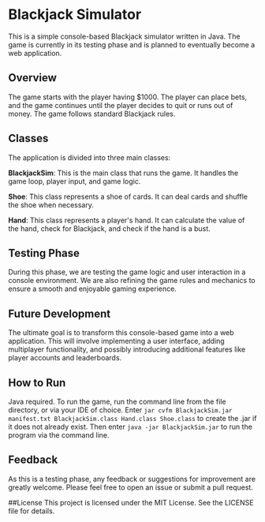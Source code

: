 # Blackjack Simulator
This is a simple console-based Blackjack simulator written in Java. The game is currently in its testing phase and is planned to eventually become a web application.

## Overview
The game starts with the player having $1000. The player can place bets, and the game continues until the player decides to quit or runs out of money. The game follows standard Blackjack rules.

## Classes
The application is divided into three main classes:

**BlackjackSim**: This is the main class that runs the game. It handles the game loop, player input, and game logic.

**Shoe**: This class represents a shoe of cards. It can deal cards and shuffle the shoe when necessary.

**Hand**: This class represents a player's hand. It can calculate the value of the hand, check for Blackjack, and check if the hand is a bust.

## Testing Phase
During this phase, we are testing the game logic and user interaction in a console environment. We are also refining the game rules and mechanics to ensure a smooth and enjoyable gaming experience.

## Future Development
The ultimate goal is to transform this console-based game into a web application. This will involve implementing a user interface, adding multiplayer functionality, and possibly introducing additional features like player accounts and leaderboards.

## How to Run
Java required.
To run the game, run the command line from the file directory, or via your IDE of choice. Enter ``jar cvfm BlackjackSim.jar manifest.txt BlackjackSim.class Hand.class Shoe.class`` to create the .jar if it does not already exist.
Then enter ``java -jar BlackjackSim.jar`` to run the program via the command line.

## Feedback
As this is a testing phase, any feedback or suggestions for improvement are greatly welcome. Please feel free to open an issue or submit a pull request.

##License
This project is licensed under the MIT License. See the LICENSE file for details.
